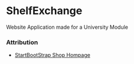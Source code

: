 # ShelfExchange
Website Application made for a University Module

### Attribution
- [StartBootStrap Shop Hompage](https://github.com/startbootstrap/startbootstrap-shop-homepage)

